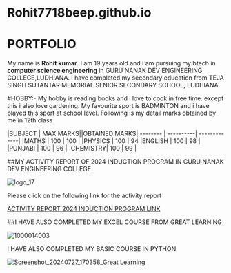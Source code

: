# Rohit7718beep.github.io
# PORTFOLIO 
My name is **Rohit kumar**. I am 19 years old and i am pursuing my btech in **computer science engineering** in GURU NANAK DEV ENGINEERING COLLEGE,LUDHIANA. I have completed my secondary education from TEJA SINGH SUTANTAR MEMORIAL SENIOR SECONDARY SCHOOL, LUDHIANA. 

#HOBBY:- My hobby is reading books and i love to cook in free time. except this i also love gardening.
My favourite sport is BADMINTON and i have played this sport at school level.
Following is my detail marks obtained by me in 12th class

|SUBJECT  |  MAX MARKS||OBTAINED MARKS|
--------  | ----------| -------------|
|MATHS    |  100      |  100          |
|PHYSICS  |  100      |  94             |ENGLISH  |  100    |  98        |
|PUNJABI  |  100      |  96          |
|CHEMISTRY|  100      |  99        |

##MY ACTIVITY REPORT OF 2024 INDUCTION PROGRAM IN GURU NANAK DEV ENGINEERING COLLEGE

![logo_17](https://github.com/user-attachments/assets/515403fe-1d49-4ad1-9b3f-008cc5784a7d)

Please click on the following link for the activity report

[ACTIVITY REPORT 2024 INDUCTION PROGRAM LINK](https://rohit7718beep.github.io/Rohit77188beep.github.io/)




##I HAVE ALSO COMPLETED MY EXCEL COURSE FROM GREAT LEARNING 

![1000014003](https://github.com/user-attachments/assets/9220aa90-45fb-46df-b84f-d95896f6392f)

I HAVE ALSO COMPLETED MY BASIC COURSE IN PYTHON

![Screenshot_20240727_170358_Great Learning](https://github.com/user-attachments/assets/47adeb48-9307-4113-be9e-980724bccdb3)






